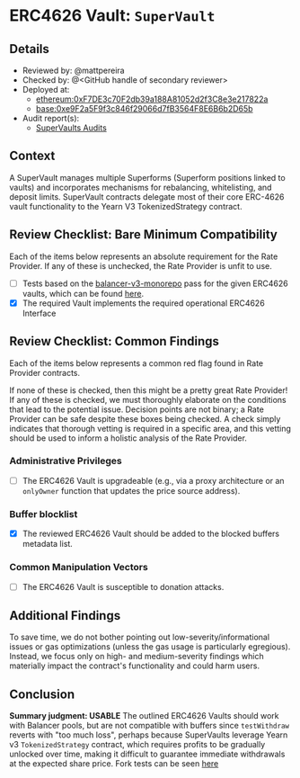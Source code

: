 # ERC4626 Vault: `SuperVault`

## Details
- Reviewed by: @mattpereira
- Checked by: @\<GitHub handle of secondary reviewer\>
- Deployed at:
    - [ethereum:0xF7DE3c70F2db39a188A81052d2f3C8e3e217822a](https://etherscan.io/address/0xF7DE3c70F2db39a188A81052d2f3C8e3e217822a#code)
    - [base:0xe9F2a5F9f3c846f29066d7fB3564F8E6B6b2D65b](https://basescan.org/address/0xe9F2a5F9f3c846f29066d7fB3564F8E6B6b2D65b#code)
- Audit report(s):
    - [SuperVaults Audits](https://github.com/superform-xyz/SuperVaults/tree/main/audits)

## Context
A SuperVault manages multiple Superforms (Superform positions linked to vaults) and incorporates mechanisms for rebalancing, whitelisting, and deposit limits. SuperVault contracts delegate most of their core ERC-4626 vault functionality to the Yearn V3 TokenizedStrategy contract.

## Review Checklist: Bare Minimum Compatibility
Each of the items below represents an absolute requirement for the Rate Provider. If any of these is unchecked, the Rate Provider is unfit to use.

- [ ] Tests based on the [balancer-v3-monorepo](https://github.com/balancer/balancer-v3-monorepo/tree/main/pkg/vault/test/foundry/fork) pass for the given ERC4626 vaults, which can be found [here](https://github.com/balancer/balancer-v3-erc4626-tests/tree/main/test).
- [x] The required Vault implements the required operational ERC4626 Interface

## Review Checklist: Common Findings
Each of the items below represents a common red flag found in Rate Provider contracts.

If none of these is checked, then this might be a pretty great Rate Provider! If any of these is checked, we must thoroughly elaborate on the conditions that lead to the potential issue. Decision points are not binary; a Rate Provider can be safe despite these boxes being checked. A check simply indicates that thorough vetting is required in a specific area, and this vetting should be used to inform a holistic analysis of the Rate Provider.

### Administrative Privileges
- [ ] The ERC4626 Vault is upgradeable (e.g., via a proxy architecture or an `onlyOwner` function that updates the price source address).

### Buffer blocklist
- [x] The reviewed ERC4626 Vault should be added to the blocked buffers metadata list. 

### Common Manipulation Vectors
- [ ] The ERC4626 Vault is susceptible to donation attacks.

## Additional Findings
To save time, we do not bother pointing out low-severity/informational issues or gas optimizations (unless the gas usage is particularly egregious). Instead, we focus only on high- and medium-severity findings which materially impact the contract's functionality and could harm users.

## Conclusion
**Summary judgment: USABLE**
The outlined ERC4626 Vaults should work with Balancer pools, but are not compatible with buffers since `testWithdraw` reverts with "too much loss", perhaps because SuperVaults leverage Yearn v3 `TokenizedStrategy` contract, which requires profits to be gradually unlocked over time, making it difficult to guarantee immediate withdrawals at the expected share price. Fork tests can be seen [here](https://github.com/balancer/balancer-v3-erc4626-tests/pull/24)